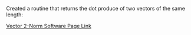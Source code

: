 Created a routine that returns the dot produce of two vectors of the same length:

[Vector 2-Norm Software Page Link](https://emilyblackb.github.io/math5610/Software_Manual/dotv)

      
